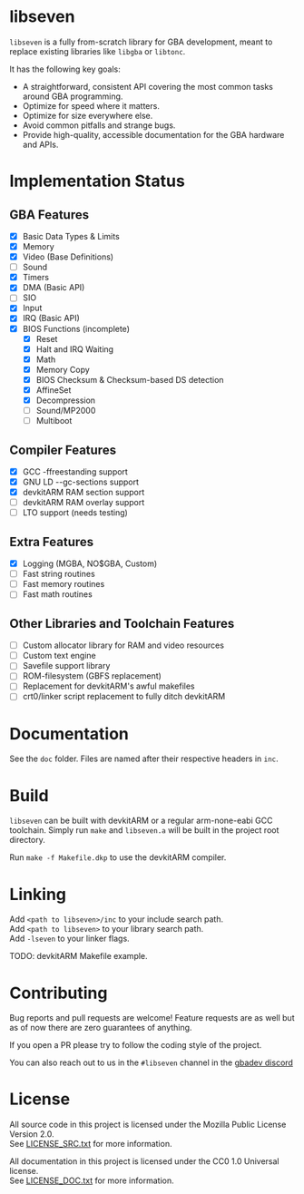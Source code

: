 # libseven

`libseven` is a fully from-scratch library for GBA development, meant to
replace existing libraries like `libgba` or `libtonc`.

It has the following key goals:

- A straightforward, consistent API covering the most common tasks around GBA
programming.
- Optimize for speed where it matters.
- Optimize for size everywhere else.
- Avoid common pitfalls and strange bugs.
- Provide high-quality, accessible documentation for the GBA hardware and APIs.

# Implementation Status

## GBA Features

- [x] Basic Data Types & Limits
- [x] Memory
- [x] Video (Base Definitions)
- [ ] Sound
- [x] Timers
- [x] DMA (Basic API)
- [ ] SIO
- [x] Input
- [x] IRQ (Basic API)
- [x] BIOS Functions (incomplete)
    - [x] Reset
    - [x] Halt and IRQ Waiting
    - [x] Math
    - [x] Memory Copy
    - [x] BIOS Checksum & Checksum-based DS detection
    - [x] AffineSet
    - [x] Decompression
    - [ ] Sound/MP2000
    - [ ] Multiboot

## Compiler Features

- [x] GCC -ffreestanding support
- [x] GNU LD --gc-sections support
- [x] devkitARM RAM section support
- [ ] devkitARM RAM overlay support
- [ ] LTO support (needs testing)

## Extra Features

- [x] Logging (MGBA, NO$GBA, Custom)
- [ ] Fast string routines
- [ ] Fast memory routines
- [ ] Fast math routines

## Other Libraries and Toolchain Features

- [ ] Custom allocator library for RAM and video resources
- [ ] Custom text engine
- [ ] Savefile support library
- [ ] ROM-filesystem (GBFS replacement)
- [ ] Replacement for devkitARM's awful makefiles
- [ ] crt0/linker script replacement to fully ditch devkitARM

# Documentation

See the `doc` folder. Files are named after their respective headers in `inc`.

# Build

`libseven` can be built with devkitARM or a regular arm-none-eabi GCC toolchain.
Simply run `make` and `libseven.a` will be built in the project root directory.

Run `make -f Makefile.dkp` to use the devkitARM compiler.

# Linking

Add `<path to libseven>/inc` to your include search path.\
Add `<path to libseven>` to your library search path.\
Add `-lseven` to your linker flags.

TODO: devkitARM Makefile example.

# Contributing

Bug reports and pull requests are welcome! Feature requests are as well but as
of now there are zero guarantees of anything.

If you open a PR please try to follow the coding style of the project.

You can also reach out to us in the `#libseven` channel in the
[gbadev discord](https://discord.io/gbadev)

# License

All source code in this project is licensed under the
Mozilla Public License Version 2.0.\
See [LICENSE\_SRC.txt](./LICENSE\_SRC.txt) for more information.

All documentation in this project is licensed under the
CC0 1.0 Universal license.\
See [LICENSE\_DOC.txt](./LICENSE_DOC.txt) for more information.
